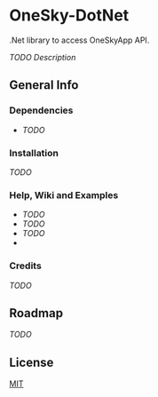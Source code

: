 # OneSky-DotNet #
.Net library to access OneSkyApp API.

*TODO Description*

## General Info ##

### Dependencies ###
* *TODO*

### Installation ###
*TODO*

### Help, Wiki and Examples ###
* *TODO*
* *TODO*
* *TODO*
* 
### Credits ###
*TODO*

## Roadmap ##

*TODO*

## License ##
[MIT](LICENSE.md)